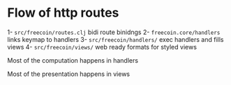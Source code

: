 


# Flow of http routes

1- `src/freecoin/routes.clj` bidi route binidngs
2- `freecoin.core/handlers` links keymap to handlers
3- `src/freecoin/handlers/`   exec handlers and fills views
4- `src/freecoin/views/`        web ready formats for styled views

Most of the computation happens in handlers

Most of the presentation happens in views

